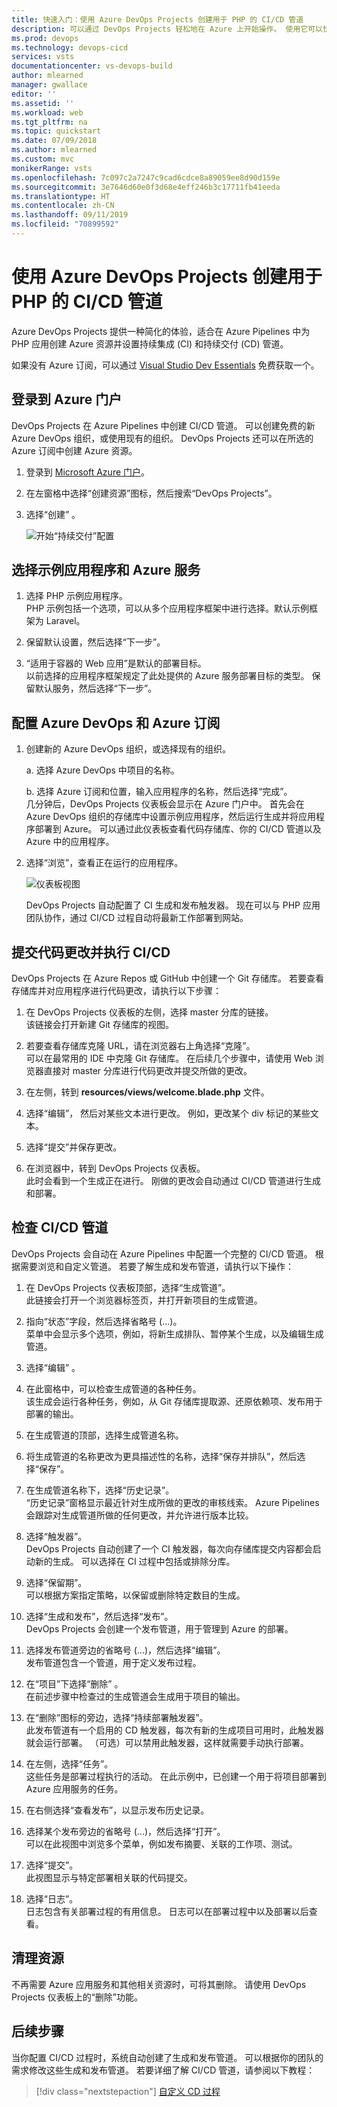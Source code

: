 ```yaml
---
title: 快速入门：使用 Azure DevOps Projects 创建用于 PHP 的 CI/CD 管道
description: 可以通过 DevOps Projects 轻松地在 Azure 上开始操作。 使用它可以快速启动所选 Azure 服务上的应用。
ms.prod: devops
ms.technology: devops-cicd
services: vsts
documentationcenter: vs-devops-build
author: mlearned
manager: gwallace
editor: ''
ms.assetid: ''
ms.workload: web
ms.tgt_pltfrm: na
ms.topic: quickstart
ms.date: 07/09/2018
ms.author: mlearned
ms.custom: mvc
monikerRange: vsts
ms.openlocfilehash: 7c097c2a7247c9cad6cdce8a89059ee8d90d159e
ms.sourcegitcommit: 3e7646d60e0f3d68e4eff246b3c17711fb41eeda
ms.translationtype: HT
ms.contentlocale: zh-CN
ms.lasthandoff: 09/11/2019
ms.locfileid: "70899592"
---
```

# <a name="create-a-cicd-pipeline-for-php-with-azure-devops-projects"></a>使用 Azure DevOps Projects 创建用于 PHP 的 CI/CD 管道

Azure DevOps Projects 提供一种简化的体验，适合在 Azure Pipelines 中为 PHP 应用创建 Azure 资源并设置持续集成 (CI) 和持续交付 (CD) 管道。  

如果没有 Azure 订阅，可以通过 [Visual Studio Dev Essentials](https://visualstudio.microsoft.com/dev-essentials/) 免费获取一个。

## <a name="sign-in-to-the-azure-portal"></a>登录到 Azure 门户

 DevOps Projects 在 Azure Pipelines 中创建 CI/CD 管道。 可以创建免费的新 Azure DevOps 组织，或使用现有的组织。 DevOps Projects 还可以在所选的 Azure 订阅中创建 Azure 资源。

1. 登录到 [Microsoft Azure 门户](https://portal.azure.com)。

1. 在左窗格中选择“创建资源”图标，然后搜索“DevOps Projects”。    

3. 选择“创建”  。

    ![开始“持续交付”配置](_img/azure-devops-project-php/fullbrowser.png)

## <a name="select-a-sample-application-and-azure-service"></a>选择示例应用程序和 Azure 服务

1. 选择 PHP 示例应用程序。  
        PHP 示例包括一个选项，可以从多个应用程序框架中进行选择。默认示例框架为 Laravel。 
        
2. 保留默认设置，然后选择“下一步”。   

1. “适用于容器的 Web 应用”是默认的部署目标。  
    以前选择的应用程序框架规定了此处提供的 Azure 服务部署目标的类型。  保留默认服务，然后选择“下一步”。 
 
## <a name="configure-azure-devops-and-an-azure-subscription"></a>配置 Azure DevOps 和 Azure 订阅 

1. 创建新的 Azure DevOps 组织，或选择现有的组织。 

    a. 选择 Azure DevOps 中项目的名称。 
    
    b. 选择 Azure 订阅和位置，输入应用程序的名称，然后选择“完成”。    
        几分钟后，DevOps Projects 仪表板会显示在 Azure 门户中。 首先会在 Azure DevOps 组织的存储库中设置示例应用程序，然后运行生成并将应用程序部署到 Azure。 可以通过此仪表板查看代码存储库、你的 CI/CD 管道以及 Azure 中的应用程序。  
        
2. 选择“浏览”，查看正在运行的应用程序。 

    ![仪表板视图](_img/azure-devops-project-php/dashboardnopreview.png) 
    
   DevOps Projects 自动配置了 CI 生成和发布触发器。  现在可以与 PHP 应用团队协作，通过 CI/CD 过程自动将最新工作部署到网站。

## <a name="commit-code-changes-and-execute-cicd"></a>提交代码更改并执行 CI/CD

 DevOps Projects 在 Azure Repos 或 GitHub 中创建一个 Git 存储库。 若要查看存储库并对应用程序进行代码更改，请执行以下步骤：

1. 在 DevOps Projects 仪表板的左侧，选择 master 分库的链接。   
    该链接会打开新建 Git 存储库的视图。

1. 若要查看存储库克隆 URL，请在浏览器右上角选择“克隆”。    
    可以在最常用的 IDE 中克隆 Git 存储库。 在后续几个步骤中，请使用 Web 浏览器直接对 master 分库进行代码更改并提交所做的更改。

1. 在左侧，转到 **resources/views/welcome.blade.php** 文件。

1. 选择“编辑”，  然后对某些文本进行更改。  例如，更改某个 div 标记的某些文本。

1. 选择“提交”并保存更改。 

1. 在浏览器中，转到 DevOps Projects 仪表板。  
此时会看到一个生成正在进行。 刚做的更改会自动通过 CI/CD 管道进行生成和部署。

## <a name="examine-the-cicd-pipeline"></a>检查 CI/CD 管道

 DevOps Projects 会自动在 Azure Pipelines 中配置一个完整的 CI/CD 管道。 根据需要浏览和自定义管道。 若要了解生成和发布管道，请执行以下操作：

1. 在 DevOps Projects 仪表板顶部，选择“生成管道”。   
    此链接会打开一个浏览器标签页，并打开新项目的生成管道。

1. 指向“状态”字段，然后选择省略号 (...)。    
    菜单中会显示多个选项，例如，将新生成排队、暂停某个生成，以及编辑生成管道。

1. 选择“编辑”  。

1. 在此窗格中，可以检查生成管道的各种任务。  
    该生成会运行各种任务，例如，从 Git 存储库提取源、还原依赖项、发布用于部署的输出。

1. 在生成管道的顶部，选择生成管道名称。

1. 将生成管道的名称更改为更具描述性的名称，选择“保存并排队”，然后选择“保存”。  

1. 在生成管道名称下，选择“历史记录”。    
    “历史记录”窗格显示最近针对生成所做的更改的审核线索。  Azure Pipelines 会跟踪对生成管道所做的任何更改，并允许进行版本比较。

1. 选择“触发器”。   
      DevOps Projects 自动创建了一个 CI 触发器，每次向存储库提交内容都会启动新的生成。 可以选择在 CI 过程中包括或排除分库。

1. 选择“保留期”。    
    可以根据方案指定策略，以保留或删除特定数目的生成。

1. 选择“生成和发布”，然后选择“发布”。    
     DevOps Projects 会创建一个发布管道，用于管理到 Azure 的部署。

1. 选择发布管道旁边的省略号 (...)，然后选择“编辑”。   
    发布管道包含一个管道，用于定义发布过程。 

12. 在“项目”下选择“删除”   。  
    在前述步骤中检查过的生成管道会生成用于项目的输出。 

1. 在“删除”图标的旁边，选择“持续部署触发器”。     
    此发布管道有一个启用的 CD 触发器，每次有新的生成项目可用时，此触发器就会运行部署。  （可选）可以禁用此触发器，这样就需要手动执行部署。 

1. 在左侧，选择“任务”。   
        这些任务是部署过程执行的活动。  在此示例中，已创建一个用于将项目部署到 Azure 应用服务的任务。

1. 在右侧选择“查看发布”，以显示发布历史记录。 

1. 选择某个发布旁边的省略号 (...)，然后选择“打开”。   
        可以在此视图中浏览多个菜单，例如发布摘要、关联的工作项、测试。

1. 选择“提交”。   
        此视图显示与特定部署相关联的代码提交。 

1. 选择“日志”。   
        日志包含有关部署过程的有用信息。 日志可以在部署过程中以及部署以后查看。

## <a name="clean-up-resources"></a>清理资源

不再需要 Azure 应用服务和其他相关资源时，可将其删除。 请使用 DevOps Projects 仪表板上的“删除”功能。 

## <a name="next-steps"></a>后续步骤

当你配置 CI/CD 过程时，系统自动创建了生成和发布管道。 可以根据你的团队的需求修改这些生成和发布管道。 若要详细了解 CI/CD 管道，请参阅以下教程：

> [!div class="nextstepaction"]
> [自定义 CD 过程](https://docs.microsoft.com/azure/devops/pipelines/release/define-multistage-release-process?view=vsts)
